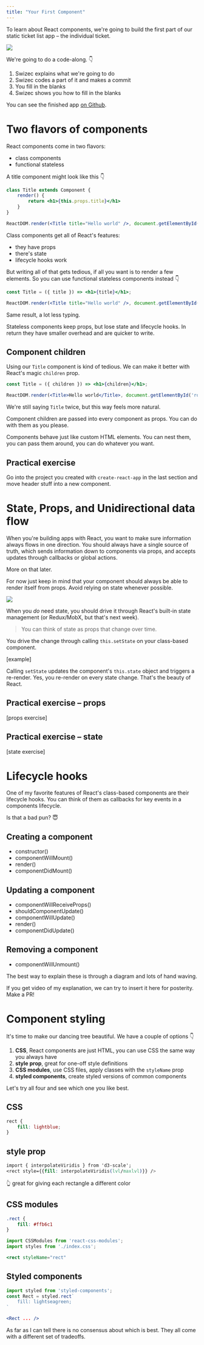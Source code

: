 ```yaml
---
title: "Your First Component"
---
```


To learn about React components, we're going to build the first part of our static ticket list app – the individual ticket.

![](../images/day-1-example.gif)

We're going to do a code-along. 👇

1. Swizec explains what we're going to do
2. Swizec codes a part of it and makes a commit
3. You fill in the blanks
4. Swizec shows you how to fill in the blanks 

You can see the finished app [on Github](https://github.com/Swizec/react-workshop-example-day-1).

# Two flavors of components

React components come in two flavors:

- class components
- functional stateless

A title component might look like this 👇

```jsx
class Title extends Component {
	render() {
		return <h1>{this.props.title}</h1>
	}
}

ReactDOM.render(<Title title="Hello world" />, document.getElementById('root'))
```

Class components get all of React's features:

- they have props
- there's state
- lifecycle hooks work

But writing all of that gets tedious, if all you want is to render a few elements. So you can use functional stateless components instead 👇

```jsx
const Title = ({ title }) => <h1>{title}</h1>;

ReactDOM.render(<Title title="Hello world" />, document.getElementById('root'))
```

Same result, a lot less typing.

Stateless components keep props, but lose state and lifecycle hooks. In return they have smaller overhead and are quicker to write.

## Component children

Using our `Title` component is kind of tedious. We can make it better with React's magic `children` prop.

```jsx
const Title = ({ children }) => <h1>{children}</h1>;

ReactDOM.render(<Title>Hello world</Title>, document.getElementById('root'))
```

We're still saying `Title` twice, but this way feels more natural. 

Component children are passed into every component as props. You can do with them as you please.

Components behave just like custom HTML elements. You can nest them, you can pass them around, you can do whatever you want.

## Practical exercise

Go into the project you created with `create-react-app` in the last section and move header stuff into a new component. 

# State, Props, and Unidirectional data flow

When you're building apps with React, you want to make sure information always flows in one direction. You should always have a single source of truth, which sends information down to components via props, and accepts updates through callbacks or global actions.

More on that later.

For now just keep in mind that your component should always be able to render itself from props. Avoid relying on state whenever possible.

![](../images/unidirectional.png)

When you *do* need state, you should drive it through React's built-in state management (or Redux/MobX, but that's next week).

> You can think of state as props that change over time. 

You drive the change through calling `this.setState` on your class-based component.

[example]

Calling `setState` updates the component's `this.state` object and triggers a re-render. Yes, you re-render on every state change. That's the beauty of React.

## Practical exercise – props

[props exercise]

## Practical exercise – state

[state exercise]

# Lifecycle hooks

One of my favorite features of React's class-based components are their lifecycle hooks. You can think of them as callbacks for key events in a components lifecycle.

Is that a bad pun? 😇

## Creating a component

* constructor()
* componentWillMount()
* render()
* componentDidMount()

## Updating a component

* componentWillReceiveProps()
* shouldComponentUpdate()
* componentWillUpdate()
* render()
* componentDidUpdate()

## Removing a component

* componentWillUnmount()

The best way to explain these is through a diagram and lots of hand waving.

If you get video of my explanation, we can try to insert it here for posterity. Make a PR!

# Component styling

It's time to make our dancing tree beautiful. We have a couple of options 👇

1. **CSS**, React components are just HTML, you can use CSS the same way you always have
2. **style prop**, great for one-off style definitions
2. **CSS modules**, use CSS files, apply classes with the `styleName` prop
3. **styled components**, create styled versions of common components

Let's try all four and see which one you like best.

## CSS

```css
rect {
	fill: lightblue;
}
```

## style prop

```css
import { interpolateViridis } from 'd3-scale';
<rect style={{fill: interpolateViridis(lvl/maxlvl)}} />
```

👆 great for giving each rectangle a different color

## CSS modules

```css
.rect {
	fill: #ffb6c1 
}
```

```jsx
import CSSModules from 'react-css-modules';
import styles from './index.css';

<rect styleName="rect"
```

## Styled components

```jsx
import styled from 'styled-components';
const Rect = styled.rect`
	fill: lightseagreen;
`

<Rect ... />
```

As far as I can tell there is no consensus about which is best. They all come with a different set of tradeoffs.